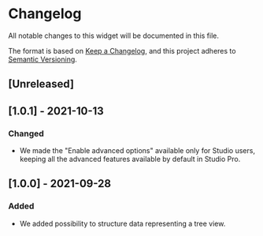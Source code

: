 # Changelog
All notable changes to this widget will be documented in this file.

The format is based on [Keep a Changelog](https://keepachangelog.com/en/1.0.0/), and this project adheres to [Semantic Versioning](https://semver.org/spec/v2.0.0.html).

## [Unreleased]

## [1.0.1] - 2021-10-13

### Changed
- We made the "Enable advanced options" available only for Studio users, keeping all the advanced features available by default in Studio Pro.

## [1.0.0] - 2021-09-28

### Added
- We added possibility to structure data representing a tree view.
